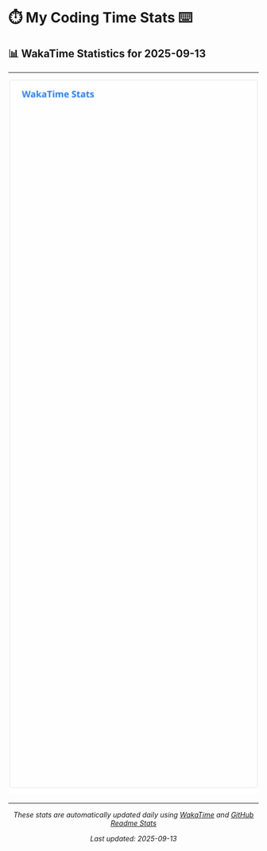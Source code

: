 # ⏱️ My Coding Time Stats ⌨️

## 📊 WakaTime Statistics for 2025-09-13

---

<div align="center">

<img src="./images/wakatime-stats-2025-09-13.svg" alt="WakaTime Stats" width="500">

</div>

---

<div align="center">

*These stats are automatically updated daily using [WakaTime](https://wakatime.com) and [GitHub Readme Stats](https://github.com/anuraghazra/github-readme-stats)*

*Last updated: 2025-09-13*
</div>
